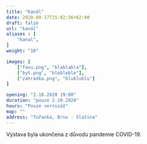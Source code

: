 ```yaml
---
title: "Kanál"
date: 2020-08-17T15:02:56+02:00
draft: false
url: "kanál"
aliases : [
    "kanal",
]
weight: "10"

images: [
    ["favu.png", "blablabla"],
    ["byt.png", "blebleble"],
    ["zahradka.png", "blublublu"]
]

opening: "2.10.2020 19:00"
duration: "pouze 2.10.2020"
hours: "Pouze vernisáž"
map: ""
address: "Tuřanka, Brno - Slatina"
---
```


Výstava byla ukončena z důvodu pandemie COVID-19.
